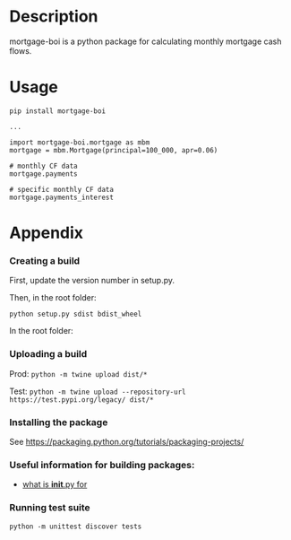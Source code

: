 # Description

mortgage-boi is a python package for calculating monthly mortgage cash flows.

# Usage

```
pip install mortgage-boi

...

import mortgage-boi.mortgage as mbm
mortgage = mbm.Mortgage(principal=100_000, apr=0.06)

# monthly CF data
mortgage.payments

# specific monthly CF data
mortgage.payments_interest
```

# Appendix

### Creating a build

First, update the version number in setup.py.

Then, in the root folder:

`python setup.py sdist bdist_wheel`

In the root folder:

### Uploading a build

Prod:
`python -m twine upload dist/*`

Test:
`python -m twine upload --repository-url https://test.pypi.org/legacy/ dist/*`

### Installing the package

See https://packaging.python.org/tutorials/packaging-projects/

### Useful information for building packages:

- [what is __init__.py for](https://stackoverflow.com/questions/448271/what-is-init-py-for)

### Running test suite

`python -m unittest discover tests`
